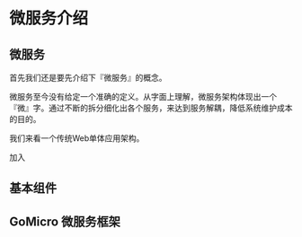 # 微服务介绍

## 微服务

首先我们还是要先介绍下『微服务』的概念。

微服务至今没有给定一个准确的定义。从字面上理解，微服务架构体现出一个『微』字。通过不断的拆分细化出各个服务，来达到服务解耦，降低系统维护成本的目的。

我们来看一个传统Web单体应用架构。

加入



## 基本组件





## GoMicro 微服务框架



